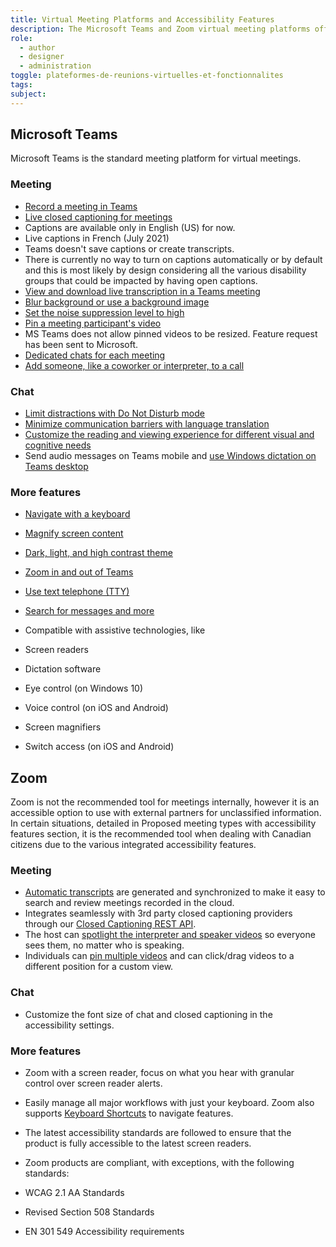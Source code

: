 ```yaml
---
title: Virtual Meeting Platforms and Accessibility Features
description: The Microsoft Teams and Zoom virtual meeting platforms offer various accessibility features that meet different needs, including for meetings and conversations.
role:
  - author
  - designer
  - administration
toggle: plateformes-de-reunions-virtuelles-et-fonctionnalites
tags:
subject:
---
```


## Microsoft Teams

Microsoft Teams is the standard meeting platform for virtual meetings.

### Meeting

- [Record a meeting in Teams](https://support.microsoft.com/en-us/office/record-a-meeting-in-teams-34dfbe7f-b07d-4a27-b4c6-de62f1348c24)
- [Live closed captioning for meetings](https://support.microsoft.com/en-us/office/use-live-captions-in-a-teams-meeting-4be2d304-f675-4b57-8347-cbd000a21260)
- Captions are available only in English (US) for now.
- Live captions in French (July 2021)
- Teams doesn't save captions or create transcripts.
- There is currently no way to turn on captions automatically or by default and this is most likely by design considering all the various disability groups that could be impacted by having open captions.
- [View and download live transcription in a Teams meeting](https://support.microsoft.com/en-gb/office/view-live-transcription-in-a-teams-meeting-dc1a8f23-2e20-4684-885e-2152e06a4a8b)
- [Blur background or use a background image](https://support.microsoft.com/en-us/office/change-your-background-for-a-teams-meeting-f77a2381-443a-499d-825e-509a140f4780)
- [Set the noise suppression level to high](https://support.microsoft.com/en-us/office/reduce-background-noise-in-teams-meetings-1a9c6819-137d-4b3b-a1c8-4ab20b234c0d)
- [Pin a meeting participant's video](https://support.microsoft.com/en-us/topic/9825091c-0e7d-4c2b-95f5-eba644f19175)
- MS Teams does not allow pinned videos to be resized. Feature request has been sent to Microsoft.
- [Dedicated chats for each meeting](https://support.microsoft.com/en-us/office/join-a-meeting-in-teams-1613bb53-f3fa-431e-85a9-d6a91e3468c9)
- [Add someone, like a coworker or interpreter, to a call](https://support.microsoft.com/en-us/office/add-someone-to-a-call-in-teams-267fb0c9-275a-4047-8412-7b2654dc29c3)

### Chat

- [Limit distractions with Do Not Disturb mode](https://support.microsoft.com/en-us/office/change-your-status-in-teams-ce36ed14-6bc9-4775-a33e-6629ba4ff78e)
- [Minimize communication barriers with language translation](https://support.microsoft.com/en-us/office/translate-a-message-in-teams-d8926ce9-d6a6-47df-a416-f1adb62d3194)
- [Customize the reading and viewing experience for different visual and cognitive needs](https://support.microsoft.com/en-us/topic/use-immersive-reader-in-microsoft-teams-a700c0d0-bc53-4696-a94d-4fbc86ac7a9a)
- Send audio messages on Teams mobile and [use Windows dictation on Teams desktop](https://support.microsoft.com/help/4042244)

### More features

- [Navigate with a keyboard](https://support.microsoft.com/en-us/office/keyboard-shortcuts-for-microsoft-teams-2e8e2a70-e8d8-4a19-949b-4c36dd5292d2)
- [Magnify screen content](https://support.microsoft.com/en-us/office/take-advantage-of-the-accessibility-features-in-microsoft-teams-for-a-better-meeting-or-live-event-experience-eec38ba3-689b-4ab4-8b6a-1c1c30259d86#bkmk_magnify_win)
- [Dark, light, and high contrast theme](https://support.microsoft.com/en-us/office/change-settings-in-teams-b506e8f1-1a96-4cf1-8c6b-b6ed4f424bc7)
- [Zoom in and out of Teams](https://support.microsoft.com/en-us/topic/dc3cd3d8-efb5-4995-8b31-434b3943ba52)
- [Use text telephone (<abbr>TTY</abbr>)](https://support.microsoft.com/en-us/office/manage-your-call-settings-in-teams-456cb611-3477-496f-b31a-6ab752a7595f)
- [Search for messages and more](https://support.microsoft.com/en-us/office/search-for-messages-and-more-in-teams-4a351520-33f4-42ab-a5ee-5fc0ab88b263)
- Compatible with assistive technologies, like

- Screen readers
- Dictation software
- Eye control (on Windows 10)
- Voice control (on iOS and Android)
- Screen magnifiers
- Switch access (on iOS and Android)

## Zoom

Zoom is not the recommended tool for meetings internally, however it is an accessible option to use with external partners for unclassified information. In certain situations, detailed in Proposed meeting types with accessibility features section, it is the recommended tool when dealing with Canadian citizens due to the various integrated accessibility features.

### Meeting

- [Automatic transcripts](https://support.zoom.us/hc/en-us/articles/115004794983-Automatically-Transcribe-Cloud-Recordings-) are generated and synchronized to make it easy to search and review meetings recorded in the cloud.
- Integrates seamlessly with 3rd party closed captioning providers through our [Closed Captioning REST API](https://support.zoom.us/hc/en-us/articles/207279736-Closed-Captioning).
- The host can [spotlight the interpreter and speaker videos](https://support.zoom.us/hc/en-us/articles/201362653-How-do-I-spotlight-a-speaker-) so everyone sees them, no matter who is speaking.
- Individuals can [pin multiple videos](https://support.zoom.us/hc/en-us/articles/201362743) and can click/drag videos to a different position for a custom view.

### Chat

- Customize the font size of chat and closed captioning in the accessibility settings.

### More features

- Zoom with a screen reader, focus on what you hear with granular control over screen reader alerts.
- Easily manage all major workflows with just your keyboard. Zoom also supports [Keyboard Shortcuts](https://support.zoom.us/hc/en-us/articles/205683899-Hot-Keys-and-Keyboard-for-Zoom) to navigate features.
- The latest accessibility standards are followed to ensure that the product is fully accessible to the latest screen readers.
- Zoom products are compliant, with exceptions, with the following standards:

- WCAG 2.1 AA Standards
- Revised Section 508 Standards
- EN 301 549 Accessibility requirements
